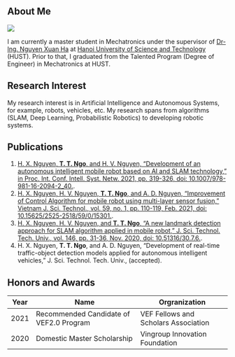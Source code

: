 ## About Me

<img class="profile-picture" src="sherlock.jpg">

I am currently a master student in Mechatronics under the supervisor of [Dr-Ing. Nguyen Xuan Ha](https://sme.hust.edu.vn/can-bo/ts-nguyen-xuan-ha.html) at [Hanoi University of Science and Technology](https://en.hust.edu.vn/home) (HUST).  Prior to that, I graduated from the Talented Program (Degree of Engineer) in Mechatronics at HUST.

## Research Interest

My research interest is in Artificial Intelligence and Autonomous Systems, for example, robots, vehicles, etc. My research spans from algorithms (SLAM, Deep Learning, Probabilistic Robotics) to developing robotic systems. 

## Publications

1. [H. X. Nguyen, **T. T. Ngo**, and H. V. Nguyen, “Development of an autonomous intelligent mobile robot based on AI and SLAM technology,” in Proc. Int. Conf. Intell. Syst. Netw. 2021, pp. 319-326, doi: 10.1007/978-981-16-2094-2_40.](https://link.springer.com/chapter/10.1007/978-981-16-2094-2_40).
2. [H. X. Nguyen, H. V. Nguyen, **T. T. Ngo**, and A. D. Nguyen, “Improvement of Control Algorithm for mobile robot using multi-layer sensor fusion,” Vietnam J. Sci. Technol., vol. 59, no. 1, pp. 110-119, Feb. 2021, doi: 10.15625/2525-2518/59/0/15301.](https://vjs.ac.vn/index.php/jst/article/view/15301).
3. [H. X. Nguyen, H. V. Nguyen, and **T. T. Ngo**, “A new landmark detection approach for SLAM algorithm applied in mobile robot,” J. Sci. Technol. Tech. Univ., vol. 146, pp. 31-36, Nov. 2020, doi: 10.51316/30.7.6.](https://jst.hust.edu.vn/journals/30.7.6).
4. H. X. Nguyen, **T. T. Ngo**, and A. D. Nguyen, “Development of real-time traffic-object detection models applied for autonomous intelligent vehicles,” J. Sci. Technol. Tech. Univ., (accepted).



## Honors and Awards

Year | Name | Orgranization
-----|-------|--------
2021 | Recommended Candidate of VEF2.0 Program  | VEF Fellows and Scholars Association
2020 | Domestic Master Scholarship | Vingroup Innovation Foundation


